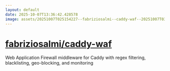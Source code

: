 ```yaml
---
layout: default
date: 2025-10-07T13:36:42.428578
image: assets/20251007T025154227--fabriziosalmi--caddy-waf--20251007T030125143--cropped.png
---
```


# [fabriziosalmi/caddy-waf](https://github.com/fabriziosalmi/caddy-waf)

Web Application Firewall middleware for Caddy with regex filtering, blacklisting, geo-blocking, and monitoring
